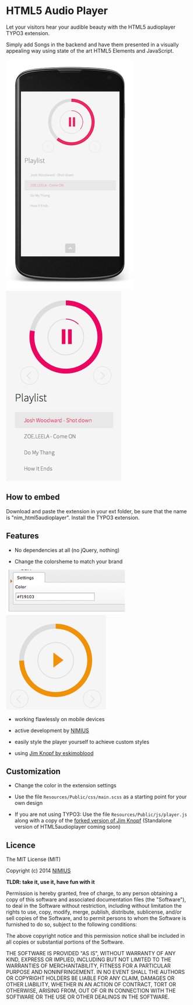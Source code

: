 HTML5 Audio Player
==================

Let your visitors hear your audible beauty with the HTML5 audioplayer TYPO3 extension.

Simply add Songs in the backend and have them presented in a visually appealing way using state of the art HTML5 Elements and JavaScript.

![screen mobile](README_files/screen_mobile.png)
![screen destop](README_files/screen1.png)

How to embed
------------
Download and paste the extension in your ext folder, be sure that the name is "nim_html5audioplayer". Install the TYPO3 extension.

Features
--------

- No dependencies at all (no jQuery, nothing)

- Change the colorsheme to match your brand

![change the color in the extension settings](README_files/color_backend.png) ![see your color in the frontend](README_files/color_frontend.png)

- working flawlessly on mobile devices

- active development by [NIMIUS](http://nimius.net)

- easily style the player yourself to achieve custom styles

- using [Jim Knopf by eskimoblood](https://github.com/eskimoblood/jim-knopf)

Customization
-------------

- Change the color in the extension settings

- Use the file `Resources/Public/css/main.scss` as a starting point for your own design

- If you are not using TYPO3: Use the file `Resources/Public/js/player.js` along with a copy of the [forked version of Jim Knopf](https://github.com/thephpjo/jim-knopf) (Standalone version of HTML5audioplayer coming soon)

Licence
-------

The MIT License (MIT)

Copyright (c) 2014 [NIMIUS](http://nimius.net)

__TLDR: take it, use it, have fun with it__

Permission is hereby granted, free of charge, to any person obtaining a copy
of this software and associated documentation files (the "Software"), to deal
in the Software without restriction, including without limitation the rights
to use, copy, modify, merge, publish, distribute, sublicense, and/or sell
copies of the Software, and to permit persons to whom the Software is
furnished to do so, subject to the following conditions:

The above copyright notice and this permission notice shall be included in
all copies or substantial portions of the Software.

THE SOFTWARE IS PROVIDED "AS IS", WITHOUT WARRANTY OF ANY KIND, EXPRESS OR
IMPLIED, INCLUDING BUT NOT LIMITED TO THE WARRANTIES OF MERCHANTABILITY,
FITNESS FOR A PARTICULAR PURPOSE AND NONINFRINGEMENT. IN NO EVENT SHALL THE
AUTHORS OR COPYRIGHT HOLDERS BE LIABLE FOR ANY CLAIM, DAMAGES OR OTHER
LIABILITY, WHETHER IN AN ACTION OF CONTRACT, TORT OR OTHERWISE, ARISING FROM,
OUT OF OR IN CONNECTION WITH THE SOFTWARE OR THE USE OR OTHER DEALINGS IN
THE SOFTWARE.